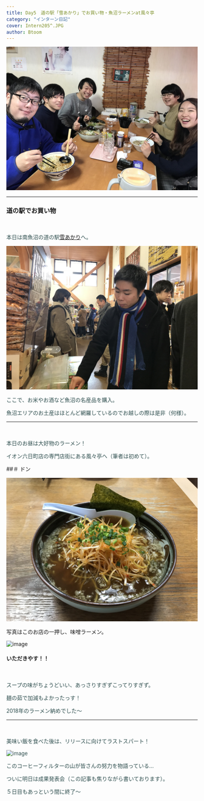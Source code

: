 ```yaml
---
title: Day5　道の駅「雪あかり」でお買い物・魚沼ラーメンat風々亭
category: "インターン日記"
cover: Intern205^.JPG
author: Btoom
---
```


![image](./Intern205.JPG)

---

### 道の駅でお買い物
<br />

<font color="DarkSlateGray">

本日は南魚沼の道の駅[雪あかり](http://www.city.minamiuonuma.niigata.jp/kanko/kanko_museum/eat/1455872578758.html)へ。

![image](./Intern198.JPG)

ここで、お米やお酒など魚沼の名産品を購入。
<br />

魚沼エリアのお土産はほとんど網羅しているのでお越しの際は是非（何様）。

---
<br />

本日のお昼は大好物のラーメン！
<br />

イオン六日町店の専門店街にある風々亭へ（筆者は初めて）。
<br />

</font>

##＃ ドン

![image](./Intern212.JPG)

写真はこのお店の一押し、味噌ラーメン。

![image](./Intern207.png)

#### いただきやす！！
<br />

<font color="DarkSlateGray">

スープの味がちょうどいい、あっさりすぎずこってりすぎず。
<br />

麺の茹で加減もよかったっす！
<br />

2018年のラーメン納めでした〜
<br />

---
<br />

美味い飯を食べた後は、リリースに向けてラストスパート！
<br />

![image](./Intern298.png)

このコーヒーフィルターの山が皆さんの努力を物語っている…
<br />

ついに明日は成果発表会（この記事も焦りながら書いております）。
<br />

５日目もあっという間に終了〜

</font>